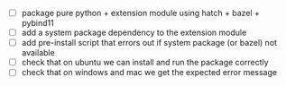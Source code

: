- [ ] package pure python + extension module using hatch + bazel + pybind11
- [ ] add a system package dependency to the extension module
- [ ] add pre-install script that errors out if system package (or bazel) not available
- [ ] check that on ubuntu we can install and run the package correctly
- [ ] check that on windows and mac we get the expected error message

